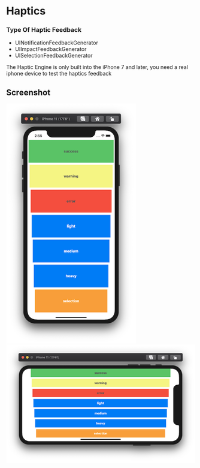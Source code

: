 # Haptics

### Type Of Haptic Feedback

* UINotificationFeedbackGenerator
* UIImpactFeedbackGenerator
* UISelectionFeedbackGenerator

The Haptic Engine is only built into the iPhone 7 and later, you need a real iphone device to test the haptics feedback

## Screenshot
![Main Screen](Documentations/potrait.png)
![Main Screen Landscape](Documentations/landscape.png)
